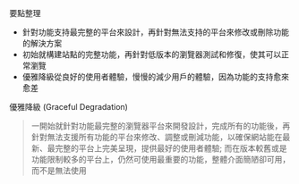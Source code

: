 要點整理
- 針對功能支持最完整的平台來設計，再針對無法支持的平台來修改或刪除功能的解決方案
- 初始就構建站點的完整功能，再針對低版本的瀏覽器測試和修復，使其可以正常瀏覽
- 優雅降級從良好的使用者體驗，慢慢的減少用戶的體驗，因為功能的支持愈來愈差

優雅降級 (Graceful Degradation)
>一開始就針對功能最完整的瀏覽器平台來開發設計，完成所有的功能後，再針對無法支援所有功能的平台來修改、調整或刪減功能，以確保網站能在最新、最完整的平台上完美呈現，提供最好的使用者體驗; 而在版本較舊或是功能限制較多的平台上，仍然可使用最重要的功能，整體介面簡陋卻可用，而不是無法使用